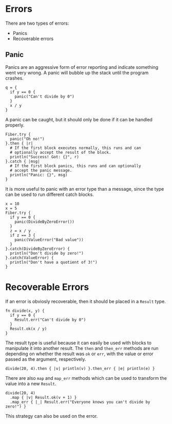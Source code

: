 # Errors

There are two types of errors:

- Panics
- Recoverable errors

## Panic

Panics are an aggressive form of error reporting and indicate something went
very wrong. A panic will bubble up the stack until the program crashes.

```kaki
q = {
  if y == 0 {
    panic("Can't divide by 0")
  }
  x / y
}
```

A panic can be caught, but it should only be done if it can be handled
properly.

```kaki
Fiber.try {
  panic("Oh no!")
}.then { |r|
  # If the first block executes normally, this runs and can
  # optionally accept the result of the block.
  println("Success! Got: {}", r)
}.catch { |msg|
  # If the first block panics, this runs and can optionally
  # accept the panic message.
  println("Panic: {}", msg)
}
```

It is more useful to panic with an error type than a message, since the type
can be used to run different catch blocks.

```kaki
x = 10
x = 5
Fiber.try {
  if y == 0 {
    panic(DivideByZeroError())
  }
  z = x / y
  if z == 3 {
    panic(ValueError("Bad value"))
  }
}.catch(DivideByZeroError) {
  println("Don't divide by zero!")
}.catch(ValueError) {
  println("Don't have a quotient of 3!")
}
```

# Recoverable Errors

If an error is obviosly recoverable, then it should be placed in a `Result`
type.

```kaki
fn divide(x, y) {
  if y == 0 {
    Result.err("Can't divide by 0")
  }
  Result.ok(x / y)
}
```

The result type is useful because it can easily be used with blocks to
manipulate it into another result. The `then` and `then_err` methods are run
depending on whether the result was `ok` or `err`, with the value or error
passed as the argument, respectively.

```kaki
divide(20, 4).then { |v| println(v) }.then_err { |e| println(e) }
```

There are also `map` and `map_err` methods which can be used to transform the
value into a new `Result`.

```kaki
divide(20, 4)
  .map { |v| Result.ok(v + 1) }
  .map_err { |_| Result.err("Everyone knows you can't divide by zero!") }
```
This strategy can also be used on the error.
